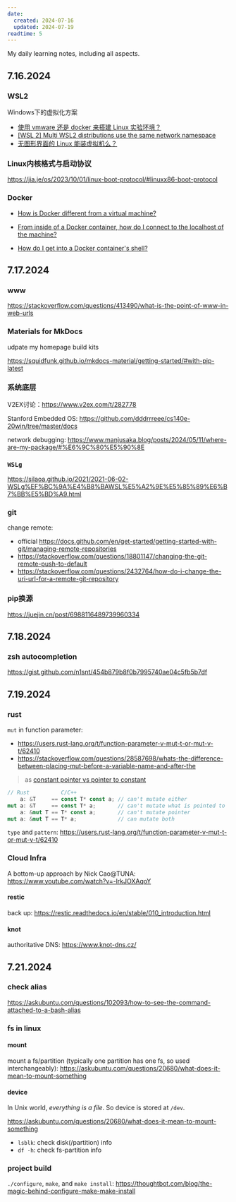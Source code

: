 ```yaml
---
date:
  created: 2024-07-16
  updated: 2024-07-19
readtime: 5
---
```


My daily learning notes, including all aspects.
<!-- more -->

## 7.16.2024

### WSL2

Windows下的虚拟化方案

- [使用 vmware 还是 docker 来搭建 Linux 实验环境？](https://www.v2ex.com/t/812956)
- [[WSL 2] Multi WSL2 distributions use the same network namespace](https://github.com/microsoft/WSL/issues/4304)
- [无图形界面的 Linux 能装虚拟机么？](https://www.v2ex.com/t/142002)



### Linux内核格式与启动协议

https://jia.je/os/2023/10/01/linux-boot-protocol/#linuxx86-boot-protocol



### Docker

- [How is Docker different from a virtual machine?](https://stackoverflow.com/questions/16047306/how-is-docker-different-from-a-virtual-machine)

- [From inside of a Docker container, how do I connect to the localhost of the machine?](https://stackoverflow.com/questions/24319662/from-inside-of-a-docker-container-how-do-i-connect-to-the-localhost-of-the-mach)

- [How do I get into a Docker container's shell?](https://stackoverflow.com/questions/30172605/how-do-i-get-into-a-docker-containers-shell)




## 7.17.2024

### www

https://stackoverflow.com/questions/413490/what-is-the-point-of-www-in-web-urls



### Materials for MkDocs

udpate my homepage build kits

https://squidfunk.github.io/mkdocs-material/getting-started/#with-pip-latest



### 系统底层

V2EX讨论：https://www.v2ex.com/t/282778

Stanford Embedded OS: https://github.com/dddrrreee/cs140e-20win/tree/master/docs

network debugging: https://www.manjusaka.blog/posts/2024/05/11/where-are-my-package/#%E6%9C%80%E5%90%8E



### `WSLg`

https://silaoa.github.io/2021/2021-06-02-WSLg%EF%BC%9A%E4%B8%BAWSL%E5%A2%9E%E5%85%89%E6%B7%BB%E5%BD%A9.html



### git

change remote:

- official https://docs.github.com/en/get-started/getting-started-with-git/managing-remote-repositories
- https://stackoverflow.com/questions/18801147/changing-the-git-remote-push-to-default
- https://stackoverflow.com/questions/2432764/how-do-i-change-the-uri-url-for-a-remote-git-repository



### pip换源

https://juejin.cn/post/6988116489739960334



## 7.18.2024

### zsh autocompletion

https://gist.github.com/n1snt/454b879b8f0b7995740ae04c5fb5b7df



## 7.19.2024

### rust

`mut` in function parameter: 

- https://users.rust-lang.org/t/function-parameter-v-mut-t-or-mut-v-t/62410
- https://stackoverflow.com/questions/28587698/whats-the-difference-between-placing-mut-before-a-variable-name-and-after-the

> as [constant pointer vs pointer to constant](https://stackoverflow.com/questions/21476869/constant-pointer-vs-pointer-to-constant)

```rust
// Rust          C/C++
    a: &T     == const T* const a; // can't mutate either
mut a: &T     == const T* a;       // can't mutate what is pointed to
    a: &mut T == T* const a;       // can't mutate pointer
mut a: &mut T == T* a;             // can mutate both
```



`type` and `pattern`: https://users.rust-lang.org/t/function-parameter-v-mut-t-or-mut-v-t/62410



### Cloud Infra

A bottom-up approach by Nick Cao@TUNA: https://www.youtube.com/watch?v=-lrkJOXAqoY

#### restic

back up: https://restic.readthedocs.io/en/stable/010_introduction.html

#### knot

authoritative DNS: https://www.knot-dns.cz/



## 7.21.2024

### check alias

https://askubuntu.com/questions/102093/how-to-see-the-command-attached-to-a-bash-alias



### fs in linux

#### mount

mount a fs/partition (typically one partition has one fs, so used interchangeably): https://askubuntu.com/questions/20680/what-does-it-mean-to-mount-something

#### device

In Unix world, *everything is a file*. So device is stored at `/dev`.

https://askubuntu.com/questions/20680/what-does-it-mean-to-mount-something

- `lsblk`: check disk(/partition) info
- `df -h`: check fs-partition info



### project build

`./configure`, `make`, and `make install`: https://thoughtbot.com/blog/the-magic-behind-configure-make-make-install


